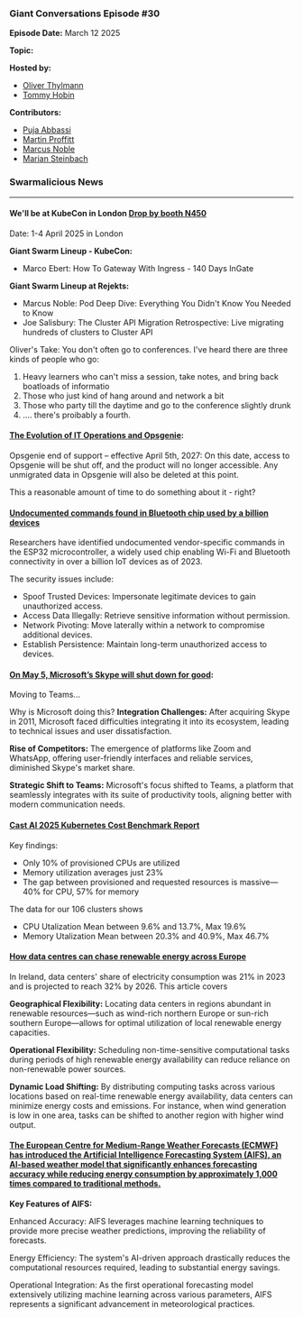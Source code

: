 ### Giant Conversations Episode #30

**Episode Date:** March 12 2025

**Topic:**


**Hosted by:** 

* [Oliver Thylmann](https://twitter.com/othylmann)
* [Tommy Hobin](https://twitter.com/tommyhobin)

**Contributors:**

* [Puja Abbassi](https://bsky.app/profile/puja.dev)
* [Martin Proffitt](https://github.com/mproffitt)
* [Marcus Noble](https://cloudnative.now/)
* [Marian Steinbach](https://github.com/marians)

### Swarmalicious News 
------------------------------------------------------------------------------------------------------------------------------

#### We'll be at KubeCon in London [Drop by booth N450](https://events.linuxfoundation.org/kubecon-cloudnativecon-europe/)

Date: 1-4 April 2025 in London

**Giant Swarm Lineup - KubeCon:**
- Marco Ebert: How To Gateway With Ingress - 140 Days InGate

**Giant Swarm Lineup at Rejekts:**
- Marcus Noble: Pod Deep Dive: Everything You Didn't Know You Needed to Know
- Joe Salisbury: The Cluster API Migration Retrospective: Live migrating hundreds of clusters to Cluster API

Oliver's Take: You don't often go to conferences. I've heard there are three kinds of people who go:
1. Heavy learners who can't miss a session, take notes, and bring back boatloads of informatio
2. Those who just kind of hang around and network a bit
3. Those who party till the daytime and go to the conference slightly drunk
4. .... there's proibably a fourth.

#### [The Evolution of IT Operations and Opsgenie](https://www.atlassian.com/blog/announcements/evolution-of-it-operations): 
Opsgenie end of support – effective April 5th, 2027: On this date, access to Opsgenie will be shut off, and the product will no longer accessible. Any unmigrated data in Opsgenie will also be deleted at this point.

This a reasonable amount of time to do something about it - right?

#### [Undocumented commands found in Bluetooth chip used by a billion devices](https://www.bleepingcomputer.com/news/security/undocumented-commands-found-in-bluetooth-chip-used-by-a-billion-devices/)
Researchers have identified undocumented vendor-specific commands in the ESP32 microcontroller, a widely used chip enabling Wi-Fi and Bluetooth connectivity in over a billion IoT devices as of 2023. 

The security issues include:
- Spoof Trusted Devices: Impersonate legitimate devices to gain unauthorized access.
- Access Data Illegally: Retrieve sensitive information without permission.
- Network Pivoting: Move laterally within a network to compromise additional devices.
- Establish Persistence: Maintain long-term unauthorized access to devices.

#### [On May 5, Microsoft’s Skype will shut down for good](https://arstechnica.com/gadgets/2025/02/on-may-5-microsofts-skype-will-shut-down-for-good/):

Moving to Teams...

Why is Microsoft doing this?
**Integration Challenges:** After acquiring Skype in 2011, Microsoft faced difficulties integrating it into its ecosystem, leading to technical issues and user dissatisfaction. 

**Rise of Competitors:** The emergence of platforms like Zoom and WhatsApp, offering user-friendly interfaces and reliable services, diminished Skype's market share.

**Strategic Shift to Teams:** Microsoft's focus shifted to Teams, a platform that seamlessly integrates with its suite of productivity tools, aligning better with modern communication needs.

#### [Cast AI 2025 Kubernetes Cost Benchmark Report](https://430224.fs1.hubspotusercontent-na1.net/hubfs/430224/Cast%20AI%202025%20Kubernetes%20Cost%20Benchmark%20Report.pdf)

Key findings:
- Only 10% of provisioned CPUs are utilized
- Memory utilization averages just 23%
- The gap between provisioned and requested resources is massive— 40% for CPU, 57% for memory

The data for our 106 clusters shows
- CPU Utalization Mean between 9.6% and 13.7%, Max 19.6%
- Memory Utalization Mean between 20.3% and 40.9%, Max 46.7%

#### [How data centres can chase renewable energy across Europe](https://www.bruegel.org/first-glance/how-data-centres-can-chase-renewable-energy-across-europe)

In Ireland, data centers' share of electricity consumption was 21% in 2023 and is projected to reach 32% by 2026. This article covers

**Geographical Flexibility:** Locating data centers in regions abundant in renewable resources—such as wind-rich northern Europe or sun-rich southern Europe—allows for optimal utilization of local renewable energy capacities.

**Operational Flexibility:** Scheduling non-time-sensitive computational tasks during periods of high renewable energy availability can reduce reliance on non-renewable power sources.

**Dynamic Load Shifting:** By distributing computing tasks across various locations based on real-time renewable energy availability, data centers can minimize energy costs and emissions. For instance, when wind generation is low in one area, tasks can be shifted to another region with higher wind output.

#### [The European Centre for Medium-Range Weather Forecasts (ECMWF) has introduced the Artificial Intelligence Forecasting System (AIFS), an AI-based weather model that significantly enhances forecasting accuracy while reducing energy consumption by approximately 1,000 times compared to traditional methods.](https://www.heise.de/en/news/European-Weather-Service-New-AI-weather-model-needs-1000-times-less-electricity-10294507.html) 

**Key Features of AIFS:**

Enhanced Accuracy: AIFS leverages machine learning techniques to provide more precise weather predictions, improving the reliability of forecasts.

Energy Efficiency: The system's AI-driven approach drastically reduces the computational resources required, leading to substantial energy savings.

Operational Integration: As the first operational forecasting model extensively utilizing machine learning across various parameters, AIFS represents a significant advancement in meteorological practices.
